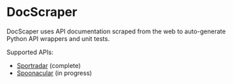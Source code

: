 # DocScraper

DocScaper uses API documentation scraped from the web to auto-generate Python API wrappers and unit tests.

Supported APIs:
 - [Sportradar](https://github.com/johnwmillr/SportradarAPIs) (complete)
 - [Spoonacular](https://github.com/johnwmillr/SpoonacularAPI) (in progress)
